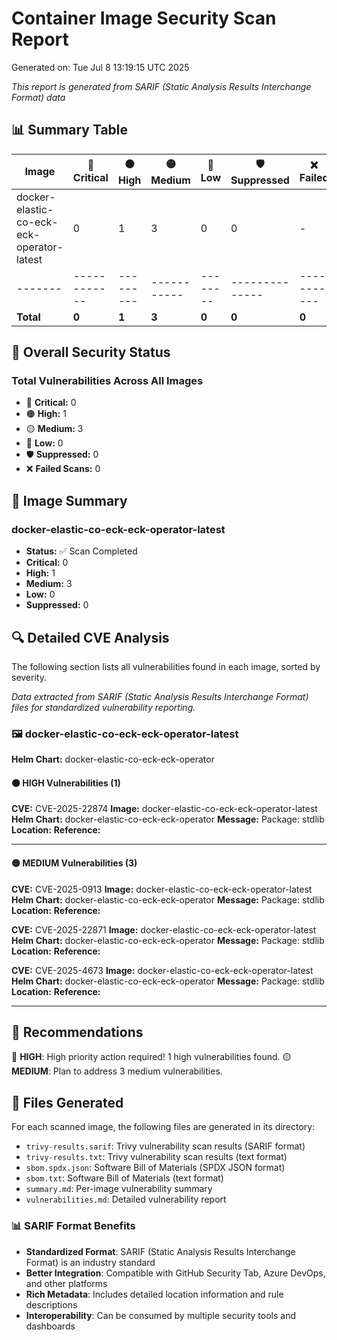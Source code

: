 # Container Image Security Scan Report

Generated on: Tue Jul  8 13:19:15 UTC 2025

*This report is generated from SARIF (Static Analysis Results Interchange Format) data*

## 📊 Summary Table

| Image | 🔴 Critical | 🟠 High | 🟡 Medium | 🔵 Low | 🛡️ Suppressed | ❌ Failed |
|-------|------------|---------|-----------|--------|--------------|-----------|
| docker-elastic-co-eck-eck-operator-latest | 0 | 1 | 3 | 0 | 0 | - |
|-------|------------|---------|-----------|--------|--------------|-----------|
| **Total** | **0** | **1** | **3** | **0** | **0** | **0** |

## 🚨 Overall Security Status

### Total Vulnerabilities Across All Images
- 🔴 **Critical:** 0
- 🟠 **High:** 1
- 🟡 **Medium:** 3
- 🔵 **Low:** 0
- 🛡️ **Suppressed:** 0
- ❌ **Failed Scans:** 0

## 📝 Image Summary

### docker-elastic-co-eck-eck-operator-latest
- **Status:** ✅ Scan Completed
- **Critical:** 0
- **High:** 1
- **Medium:** 3
- **Low:** 0
- **Suppressed:** 0

## 🔍 Detailed CVE Analysis

The following section lists all vulnerabilities found in each image, sorted by severity.

*Data extracted from SARIF (Static Analysis Results Interchange Format) files for standardized vulnerability reporting.*

### 🖼️ docker-elastic-co-eck-eck-operator-latest
**Helm Chart:** docker-elastic-co-eck-eck-operator

#### 🟠 HIGH Vulnerabilities (1)

**CVE:** CVE-2025-22874
**Image:** docker-elastic-co-eck-eck-operator-latest
**Helm Chart:** docker-elastic-co-eck-eck-operator
**Message:** Package: stdlib
**Location:** 
**Reference:** 

---

#### 🟡 MEDIUM Vulnerabilities (3)

**CVE:** CVE-2025-0913
**Image:** docker-elastic-co-eck-eck-operator-latest
**Helm Chart:** docker-elastic-co-eck-eck-operator
**Message:** Package: stdlib
**Location:** 
**Reference:** 

**CVE:** CVE-2025-22871
**Image:** docker-elastic-co-eck-eck-operator-latest
**Helm Chart:** docker-elastic-co-eck-eck-operator
**Message:** Package: stdlib
**Location:** 
**Reference:** 

**CVE:** CVE-2025-4673
**Image:** docker-elastic-co-eck-eck-operator-latest
**Helm Chart:** docker-elastic-co-eck-eck-operator
**Message:** Package: stdlib
**Location:** 
**Reference:** 

---


## 🎯 Recommendations
🔴 **HIGH**: High priority action required! 1 high vulnerabilities found.
🟡 **MEDIUM**: Plan to address 3 medium vulnerabilities.

## 📁 Files Generated
For each scanned image, the following files are generated in its directory:

- `trivy-results.sarif`: Trivy vulnerability scan results (SARIF format)
- `trivy-results.txt`: Trivy vulnerability scan results (text format)
- `sbom.spdx.json`: Software Bill of Materials (SPDX JSON format)
- `sbom.txt`: Software Bill of Materials (text format)
- `summary.md`: Per-image vulnerability summary
- `vulnerabilities.md`: Detailed vulnerability report

### 📊 SARIF Format Benefits
- **Standardized Format**: SARIF (Static Analysis Results Interchange Format) is an industry standard
- **Better Integration**: Compatible with GitHub Security Tab, Azure DevOps, and other platforms
- **Rich Metadata**: Includes detailed location information and rule descriptions
- **Interoperability**: Can be consumed by multiple security tools and dashboards
